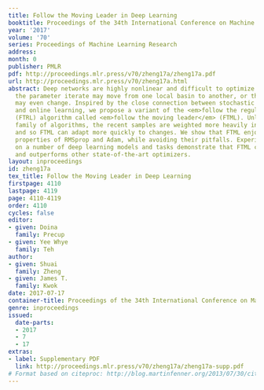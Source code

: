 ```yaml
---
title: Follow the Moving Leader in Deep Learning
booktitle: Proceedings of the 34th International Conference on Machine Learning
year: '2017'
volume: '70'
series: Proceedings of Machine Learning Research
address: 
month: 0
publisher: PMLR
pdf: http://proceedings.mlr.press/v70/zheng17a/zheng17a.pdf
url: http://proceedings.mlr.press/v70/zheng17a.html
abstract: Deep networks are highly nonlinear and difficult to optimize. During training,
  the parameter iterate may move from one local basin to another, or the data distribution
  may even change. Inspired by the close connection between stochastic optimization
  and online learning, we propose a variant of the <em>follow the regularized leader</em>
  (FTRL) algorithm called <em>follow the moving leader</em> (FTML). Unlike the FTRL
  family of algorithms, the recent samples are weighted more heavily in each iteration
  and so FTML can adapt more quickly to changes. We show that FTML enjoys the nice
  properties of RMSprop and Adam, while avoiding their pitfalls. Experimental results
  on a number of deep learning models and tasks demonstrate that FTML converges quickly,
  and outperforms other state-of-the-art optimizers.
layout: inproceedings
id: zheng17a
tex_title: Follow the Moving Leader in Deep Learning
firstpage: 4110
lastpage: 4119
page: 4110-4119
order: 4110
cycles: false
editor:
- given: Doina
  family: Precup
- given: Yee Whye
  family: Teh
author:
- given: Shuai
  family: Zheng
- given: James T.
  family: Kwok
date: 2017-07-17
container-title: Proceedings of the 34th International Conference on Machine Learning
genre: inproceedings
issued:
  date-parts:
  - 2017
  - 7
  - 17
extras:
- label: Supplementary PDF
  link: http://proceedings.mlr.press/v70/zheng17a/zheng17a-supp.pdf
# Format based on citeproc: http://blog.martinfenner.org/2013/07/30/citeproc-yaml-for-bibliographies/
---
```

